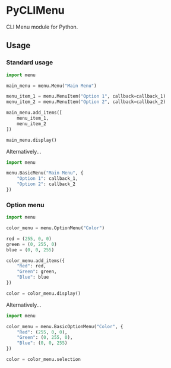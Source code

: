 # PyCLIMenu

CLI Menu module for Python.

## Usage

### Standard usage

```python
import menu

main_menu = menu.Menu("Main Menu")

menu_item_1 = menu.MenuItem("Option 1", callback=callback_1)
menu_item_2 = menu.MenuItem("Option 2", callback=callback_2)

main_menu.add_items([
    menu_item_1,
    menu_item_2
])

main_menu.display()
```

Alternatively...

```python
import menu

menu.BasicMenu("Main Menu", {
    "Option 1": callback_1,
    "Option 2": callback_2
})
```

### Option menu

```python
import menu

color_menu = menu.OptionMenu("Color")

red = (255, 0, 0)
green = (0, 255, 0)
blue = (0, 0, 255)

color_menu.add_items({
    "Red": red,
    "Green": green,
    "Blue": blue
})

color = color_menu.display()
```

Alternatively...

```python
import menu

color_menu = menu.BasicOptionMenu("Color", {
    "Red": (255, 0, 0),
    "Green": (0, 255, 0),
    "Blue": (0, 0, 255)
})

color = color_menu.selection
```